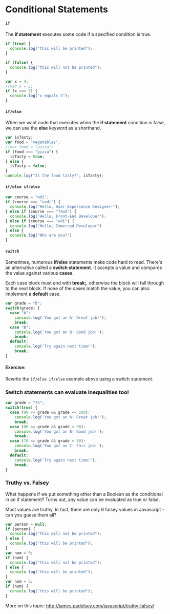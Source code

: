 # Conditional Statements

#### `if`

The **if statement** executes some code if a specified condition is true.

```js
if (true) {
  console.log("this will be printed");
}

if (false) {
  console.log("this will not be printed");
}

var x = 4;
//var x = 5;
if (x === 5) {
  console.log("x equals 5");
}
```

#### `if/else`

When we want code that executes when the **if statement** condition is false, we can use the **else** keyword as a shorthand.

```js
var isTasty;
var food = "vegetables";
//var food = "pizza";
if (food === "pizza") {
  isTasty = true;
} else {
  isTasty = false;
}
console.log("Is the food tasty?", isTasty);
```

#### `if/else if/else`

```js
var course = "wdi";
if (course === "uxdi") {
  console.log("Hello, User Experience Designer!");
} else if (course === "fewd") {
  console.log("Hello, Front-End Developer");
} else if (course === "wdi") {
  console.log("Hello, Immersed Developer")
} else {
  console.log("Who are you?")
}
```

#### `switch`

Sometimes, numerous **if/else** statements make code hard to read. There's an alternative called a **switch statement**. It accepts a value and compares the value against various **cases**.

Each case block must end with **break;**, otherwise the block will fall through to the next block. If none of the cases match the value, you can also implement a **default** case.

```js
var grade = "B";
switch(grade) {
  case "A":
    console.log('You got an A! Great job!');
    break;
  case "B":
    console.log('You got an B! Good job!');
    break;
  default:
    console.log('Try again next time!');
    break;
}
```
#### Exercise:

Rewrite the `if/else if/else` example above using a switch statement.

### Switch statements can evaluate inequalities too!

```js
var grade = "75";
switch(true) {
  case (90 <= grade && grade <= 100):
    console.log('You got an A! Great job!');
    break;
  case (80 <= grade && grade < 90):
    console.log('You got an B! Good job!');
    break;
  case (70 <= grade && grade < 80):
    console.log('You got an C! Fair job!');
    break;
  default:
    console.log('Try again next time!');
    break;
}
```

### Truthy vs. Falsey

What happens if we put something other than a Boolean as the conditional in an if statement? Turns out, any value can be evaluated as true or false.

Most values are truthy. In fact, there are only 6 falsey values in Javascript - can you guess them all?

```js
var person = null;
if (person) {
  console.log("this will not be printed");
} else {
  console.log("this will be printed");
}
var num = 0;
if (num) {
  console.log("this will not be printed");
} else {
  console.log("this will be printed");
}
var num = 5;
if (num) {
  console.log("this will be printed");
}
```

More on this topic: 
http://james.padolsey.com/javascript/truthy-falsey/